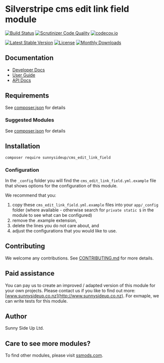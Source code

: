 # Silverstripe cms edit link field module
[![Build Status](https://travis-ci.org/sunnysideup/silverstripe-cms_edit_link_field.svg?branch=master)](https://travis-ci.org/sunnysideup/silverstripe-cms_edit_link_field)
[![Scrutinizer Code Quality](https://scrutinizer-ci.com/g/sunnysideup/silverstripe-cms_edit_link_field/badges/quality-score.png?b=master)](https://scrutinizer-ci.com/g/sunnysideup/silverstripe-cms_edit_link_field/?branch=master)
[![codecov.io](https://codecov.io/github/sunnysideup/silverstripe-cms_edit_link_field/coverage.svg?branch=master)](https://codecov.io/github/sunnysideup/silverstripe-cms_edit_link_field?branch=master)

[![Latest Stable Version](https://poser.pugx.org/sunnysideup/cms_edit_link_field/version)](https://packagist.org/packages/sunnysideup/cms_edit_link_field)
[![License](https://poser.pugx.org/sunnysideup/cms_edit_link_field/license)](https://packagist.org/packages/sunnysideup/cms_edit_link_field)
[![Monthly Downloads](https://poser.pugx.org/sunnysideup/cms_edit_link_field/d/monthly)](https://packagist.org/packages/sunnysideup/cms_edit_link_field)


## Documentation



 * [Developer Docs](docs/en/INDEX.md)
 * [User Guide](docs/en/userguide.md)
 * [API Docs](http://docs.ssmods.com/sunnysideup/cms_edit_link_field/classes.xhtml)


## Requirements



See [composer.json](composer.json) for details


### Suggested Modules



See [composer.json](composer.json) for details


## Installation


```
composer require sunnysideup/cms_edit_link_field
```

### Configuration



In the `_config` folder you will find the `cms_edit_link_field.yml.example`
file that shows options for the configuration of this module.

We recommend that you:

  1. copy these `cms_edit_link_field.yml.example` files into your
`app/_config` folder (where available - otherwise search for `private static $` in the module to see what can be configured)
  2. remove the .example extension,
  3. delete the lines you do not care about, and
  4. adjust the configurations that you would like to use.


## Contributing



We welcome any contributions. See [CONTRIBUTING.md](CONTRIBUTING.md) for more details.

## Paid assistance



You can pay us to create an improved / adapted version of this module for your own projects.  Please contact us if you like to find out more: [www.sunnysideup.co.nz](http://www.sunnysideup.co.nz).  For exmaple, we can write tests for this module.  

## Author



Sunny Side Up Ltd.


## Care to see more modules?

To find other modules, please visit [ssmods.com](http://ssmods.com/).
